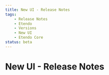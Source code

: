 ```yaml
---
title: New UI - Release Notes
tags:
    - Release Notes
    - Etendo
    - Versions
    - New UI
    - Etendo Core
status: beta
---
```


# New UI - Release Notes